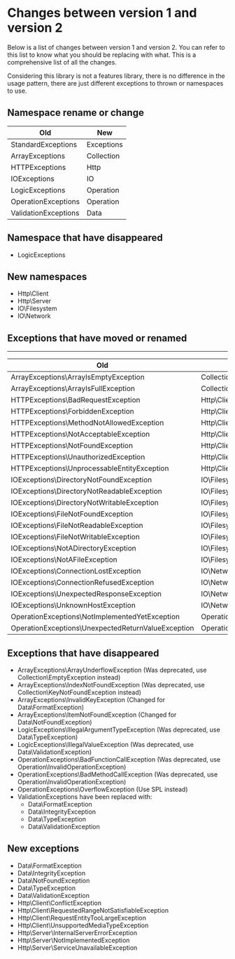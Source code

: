 # Changes between version 1 and version 2

Below is a list of changes between version 1 and version 2. You can refer to this list to know what you should be replacing with what. This is a comprehensive list of all the changes. 

Considering this library is not a features library, there is no difference in the usage pattern, there are just different exceptions to thrown or namespaces to use.

## Namespace rename or change
| Old                  | New        |
|----------------------|------------|
| StandardExceptions   | Exceptions |
| ArrayExceptions      | Collection |
| HTTPExceptions       | Http       |
| IOExceptions         | IO         |
| LogicExceptions      | Operation  |
| OperationExceptions  | Operation  |
| ValidationExceptions | Data       |

## Namespace that have disappeared
- LogicExceptions

## New namespaces
- Http\Client
- Http\Server
- IO\Filesystem
- IO\Network

## Exceptions that have moved or renamed
-------------------------------------
| Old                                                | New                                         |
|----------------------------------------------------|---------------------------------------------|
| ArrayExceptions\ArrayIsEmptyException              | Collection\EmptyException                   |
| ArrayExceptions\ArrayIsFullException               | Collection\FullException                    |
| HTTPExceptions\BadRequestException                 | Http\Client\BadRequestException             |
| HTTPExceptions\ForbiddenException                  | Http\Client\ForbiddenException              |
| HTTPExceptions\MethodNotAllowedException           | Http\Client\MethodNotAllowedException       |
| HTTPExceptions\NotAcceptableException              | Http\Client\NotAcceptableException          |
| HTTPExceptions\NotFoundException                   | Http\Client\NotFoundException               |
| HTTPExceptions\UnauthorizedException               | Http\Client\UnauthorizedException           |
| HTTPExceptions\UnprocessableEntityException        | Http\Client\UnprocessableEntityException    |
| IOExceptions\DirectoryNotFoundException            | IO\Filesystem\DirectoryNotFoundException    |
| IOExceptions\DirectoryNotReadableException         | IO\Filesystem\DirectoryNotReadableException |
| IOExceptions\DirectoryNotWritableException         | IO\Filesystem\DirectoryNotWritableException |
| IOExceptions\FileNotFoundException                 | IO\Filesystem\FileNotFoundException         |
| IOExceptions\FileNotReadableException              | IO\Filesystem\FileNotReadableException      |
| IOExceptions\FileNotWritableException              | IO\Filesystem\FileNotWritableException      |
| IOExceptions\NotADirectoryException                | IO\Filesystem\NotADirectoryException        |
| IOExceptions\NotAFileException                     | IO\Filesystem\NotAFileException             |
| IOExceptions\ConnectionLostException               | IO\Network\ConnectionLostException          |
| IOExceptions\ConnectionRefusedException            | IO\Network\ConnectionRefusedException       |
| IOExceptions\UnexpectedResponseException           | IO\Network\UnexpectedResponseException      |
| IOExceptions\UnknownHostException                  | IO\Network\UnknownHostException             |
| OperationExceptions\NotImplementedYetException     | Operation\NotImplementedException           |
| OperationExceptions\UnexpectedReturnValueException | Operation\UnexpectedException               |

## Exceptions that have disappeared
- ArrayExceptions\ArrayUnderflowException (Was deprecated, use Collection\EmptyException instead)
- ArrayExceptions\IndexNotFoundException (Was deprecated, use Collection\KeyNotFoundException instead)
- ArrayExceptions\InvalidKeyException (Changed for Data\FormatException)
- ArrayExceptions\ItemNotFoundException (Changed for Data\NotFoundException)
- LogicExceptions\IllegalArgumentTypeException (Was deprecated, use Data\TypeException)
- LogicExceptions\IllegalValueException (Was deprecated, use Data\ValidationException)
- OperationExceptions\BadFunctionCallException (Was deprecated, use Operation\InvalidOperationException)
- OperationExceptions\BadMethodCallException (Was deprecated, use Operation\InvalidOperationException)
- OperationExceptions\OverflowException (Use SPL instead)
- ValidationExceptions have been replaced with:
    - Data\FormatException
    - Data\IntegrityException
    - Data\TypeException
    - Data\ValidationException

## New exceptions
- Data\FormatException
- Data\IntegrityException
- Data\NotFoundException
- Data\TypeException
- Data\ValidationException
- Http\Client\ConflictException
- Http\Client\RequestedRangeNotSatisfiableException
- Http\Client\RequestEntityTooLargeException
- Http\Client\UnsupportedMediaTypeException
- Http\Server\InternalServerErrorException
- Http\Server\NotImplementedException
- Http\Server\ServiceUnavailableException
